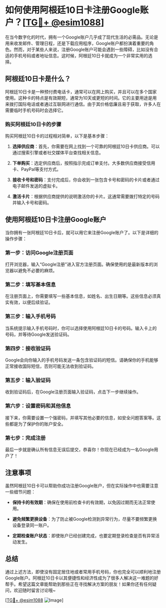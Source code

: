 # 如何使用阿根廷10日卡注册Google账户？[[TG💪+ @esim1088](https://t.me/s/esim1088)]

在当今数字化的时代，拥有一个Google账户几乎成了现代生活的必需品。无论是用来收发邮件、管理日程，还是下载应用程序，Google账户都扮演着重要的角色。然而，对于某些人来说，注册Google账户可能会遇到一些障碍，比如没有合适的手机号码或者地址信息。这时候，阿根廷10日卡就成为一个非常实用的选择。

## 阿根廷10日卡是什么？

阿根廷10日卡是一种预付费电话卡，通常可以在网上购买，并且可以在多个国家使用。这种卡的特点是有效期短，通常为10天或更短的时间。它的主要用途是用来拨打国际电话或者通过互联网进行通信。由于其价格低廉且易于获取，许多人在需要临时手机号码时会选择它。

### 购买阿根廷10日卡的步骤

购买阿根廷10日卡的过程相对简单，以下是基本步骤：

1. **选择供应商**：首先，你需要在网上找到一个可靠的阿根廷10日卡供应商。可以通过搜索引擎或者社交媒体平台查找相关信息。
   
2. **下单购买**：选定供应商后，按照指示完成订单支付。大多数供应商接受信用卡、PayPal等支付方式。

3. **接收卡号和密码**：支付完成后，你会收到一张包含卡号和密码的卡片或者通过电子邮件发送的虚拟卡。

4. **激活卡片**：根据供应商提供的说明激活你的卡片。这通常需要拨打特定的号码并输入卡号和密码。

## 使用阿根廷10日卡注册Google账户

当你拥有一张阿根廷10日卡后，就可以用它来注册Google账户了。以下是详细的操作步骤：

### 第一步：访问Google注册页面

打开浏览器，输入“Google注册”进入官方注册页面。确保使用的是最新版本的浏览器以避免不必要的麻烦。

### 第二步：填写基本信息

在注册页面上，你需要填写一些基本信息，如姓名、出生日期等。这些信息必须真实有效，以便后续验证。

### 第三步：输入手机号码

当系统提示输入手机号码时，你可以选择使用阿根廷10日卡的号码。输入卡上的号码，并等待Google发送验证码。

### 第四步：接收验证码

Google会向你输入的手机号码发送一条包含验证码的短信。请确保你的手机能够正常接收国际短信，否则可能无法收到验证码。

### 第五步：输入验证码

收到验证码后，在Google注册页面输入验证码，点击下一步继续操作。

### 第六步：设置密码和其他信息

接下来，你需要设置一个强密码，并填写其他必要的信息，如安全问题答案等。这些都是为了保护你的账户安全。

### 第七步：完成注册

最后一步就是确认所有信息无误后提交，恭喜你！你现在已经成为一名Google用户了！

## 注意事项

虽然阿根廷10日卡可以帮助你成功注册Google账户，但在实际操作中也需要注意一些细节问题：

- **保持卡的有效期**：确保在使用前检查卡的有效期，以免因过期而无法正常使用。
  
- **避免频繁更换设备**：为了防止被Google检测到异常行为，尽量不要频繁更换设备登录同一账户。

- **定期检查账户状态**：即使账户已经创建完成，也要定期登录检查是否有异常活动发生。

## 总结

通过上述方法，即使没有固定居住地或者常用手机号码，你也完全可以顺利地注册Google账户。阿根廷10日卡以其便捷性和经济性成为了很多人解决这一难题的好帮手。希望这篇文章能帮助到那些正在寻找解决方案的朋友！如果你还有任何疑问，欢迎随时留言讨论哦~

[[TG💪+ @esim1088](https://t.me/s/esim1088) ![Image](https://i.postimg.cc/4NQfJmqS/Snipaste-2025-05-13-00-14-12.png)]